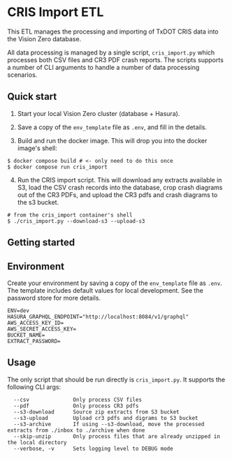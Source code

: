 # CRIS Import ETL

This ETL manages the processing and importing of TxDOT CRIS data into the Vision Zero database.

All data processing is managed by a single script, `cris_import.py` which processes both CSV files and CR3 PDF crash reports. The scripts supports a number of CLI arguments to handle a number of data processing scenarios.

## Quick start

1. Start your local Vision Zero cluster (database + Hasura).

2. Save a copy of the `env_template` file as `.env`, and fill in the details.

3. Build and run the docker image. This will drop you into the docker image's shell:

```shell
$ docker compose build # <- only need to do this once
$ docker compose run cris_import
```

4. Run the CRIS import script. This will download any extracts available in S3, load the CSV crash records into the database, crop crash diagrams out of the CR3 PDFs, and upload the CR3 pdfs and crash diagrams to the s3 bucket.

```shell
# from the cris_import container's shell
$ ./cris_import.py --download-s3 --upload-s3
```

## Getting started

## Environment

Create your environment by saving a copy of the `env_template` file as `.env`. The template includes default values for local development. See the password store for more details.

```
ENV=dev
HASURA_GRAPHQL_ENDPOINT="http://localhost:8084/v1/graphql"
AWS_ACCESS_KEY_ID= 
AWS_SECRET_ACCESS_KEY=
BUCKET_NAME=
EXTRACT_PASSWORD=
```

## Usage

The only script that should be run directly is `cris_import.py`. It supports the following CLI args:

```shell
  --csv              Only process CSV files
  --pdf              Only process CR3 pdfs
  --s3-download      Source zip extracts from S3 bucket
  --s3-upload        Upload cr3 pdfs and digrams to S3 bucket
  --s3-archive       If using --s3-download, move the processed extracts from ./inbox to ./archive when done
  --skip-unzip       Only process files that are already unzipped in the local directory
  --verbose, -v      Sets logging level to DEBUG mode
```
